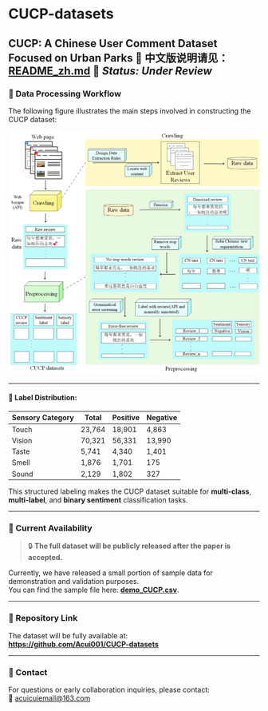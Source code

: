 # CUCP-datasets

**CUCP: A Chinese User Comment Dataset Focused on Urban Parks**
📘 中文版说明请见：[README_zh.md](README_zh.md)
📌 *Status: Under Review*
---

### 🧬 Data Processing Workflow

The following figure illustrates the main steps involved in constructing the CUCP dataset:

![CUCP data processing steps for creating the CUCP dataset](CUCP_prosess.png)

---
#### 🧮 Label Distribution:

| Sensory Category | Total | Positive | Negative |
|------------------|--------|----------|----------|
| Touch            | 23,764 | 18,901   | 4,863    |
| Vision           | 70,321 | 56,331   | 13,990   |
| Taste            | 5,741  | 4,340    | 1,401    |
| Smell            | 1,876  | 1,701    | 175      |
| Sound            | 2,129  | 1,802    | 327      |

This structured labeling makes the CUCP dataset suitable for **multi-class**, **multi-label**, and **binary sentiment** classification tasks.

---

### 📂 Current Availability

> 🔒 **The full dataset will be publicly released after the paper is accepted.**

Currently, we have released a small portion of sample data for demonstration and validation purposes.  
You can find the sample file here: **[demo_CUCP.csv](demo_CUCP.csv)**.

---

### 🔗 Repository Link

The dataset will be fully available at:  
**https://github.com/Acui001/CUCP-datasets**

---

### 📮 Contact

For questions or early collaboration inquiries, please contact:  
📧 acuicuiemail@163.com
